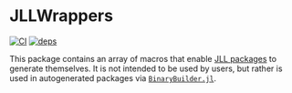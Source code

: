 # JLLWrappers

[![CI](https://github.com/JuliaPackaging/JLLWrappers.jl/actions/workflows/ci.yml/badge.svg)](https://github.com/JuliaPackaging/JLLWrappers.jl/actions/workflows/ci.yml)
[![deps](https://juliahub.com/docs/JLLWrappers/deps.svg)](https://juliahub.com/ui/Packages/JLLWrappers/7Zgw7?t=2)

This package contains an array of macros that enable [JLL packages](https://juliapackaging.github.io/BinaryBuilder.jl/stable/jll/) to generate themselves.  It is not intended to be used by users, but rather is used in autogenerated packages via [`BinaryBuilder.jl`](https://github.com/JuliaPackaging/BinaryBuilder.jl).
